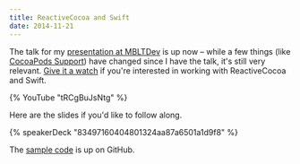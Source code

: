 ```yaml
---
title: ReactiveCocoa and Swift
date: 2014-11-21
---
```


The talk for my [presentation at MBLTDev](/blog/reactivecocoa-with-swift/) is up now – while a few things (like [CocoaPods Support](https://github.com/artsy/eidolon/pull/317)) have changed since I have the talk, it's still very relevant. [Give it a watch](https://www.youtube.com/watch?v=tRCgBuJsNtg) if you're interested in working with ReactiveCocoa and Swift.

{% YouTube "tRCgBuJsNtg" %}

Here are the slides if you'd like to follow along.

{% speakerDeck "83497160404801324aa87a6501a1d9f8" %}

The [sample code](https://github.com/ashfurrow/mbltdev) is up on GitHub.
